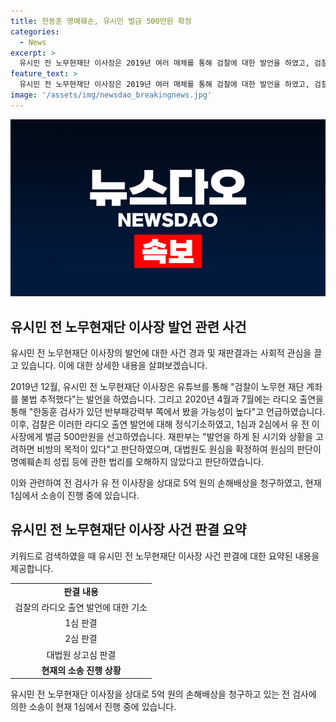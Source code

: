 ```yaml
---
title: 한동훈 명예훼손, 유시민 벌금 500만원 확정
categories:
  - News
excerpt: >
  유시민 전 노무현재단 이사장은 2019년 여러 매체를 통해 검찰에 대한 발언을 하였고, 검찰은 그 발언에 대해 정식기소하여 1심과 2심에서 벌금 형을 선고받았습니다. 대법원은 상고심에서 원심을 확정하며 유 전 이사장을 상대로 한 손해배상 청구 소송도 진행 중이라고 전 검사는 밝혔습니다.
feature_text: >
  유시민 전 노무현재단 이사장은 2019년 여러 매체를 통해 검찰에 대한 발언을 하였고, 검찰은 그 발언에 대해 정식기소하여 1심과 2심에서 벌금 형을 선고받았습니다. 대법원은 상고심에서 원심을 확정하며 유 전 이사장을 상대로 한 손해배상 청구 소송도 진행 중이라고 전 검사는 밝혔습니다.
image: '/assets/img/newsdao_breakingnews.jpg'
---
```


<p><img src="/assets/img/newsdao_breakingnews.jpg" alt="pcversion 속보" /></p>

<h2 data-ke-size="size26">유시민 전 노무현재단 이사장 발언 관련 사건</h2>

<p>유시민 전 노무현재단 이사장의 발언에 대한 사건 경과 및 재판결과는 사회적 관심을 끌고 있습니다. 이에 대한 상세한 내용을 살펴보겠습니다.</p>

<p data-ke-size="size16">2019년 12월, 유시민 전 노무현재단 이사장은 유튜브를 통해 "검찰이 노무현 재단 계좌를 불법 추적했다"는 발언을 하였습니다. 그리고 2020년 4월과 7월에는 라디오 출연을 통해 "한동훈 검사가 있던 반부패강력부 쪽에서 봤을 가능성이 높다"고 언급하였습니다. 이후, 검찰은 이러한 라디오 출연 발언에 대해 정식기소하였고, 1심과 2심에서 유 전 이사장에게 벌금 500만원을 선고하였습니다. 재판부는 "발언을 하게 된 시기와 상황을 고려하면 비방의 목적이 있다"고 판단하였으며, 대법원도 원심을 확정하여 원심의 판단이 명예훼손죄 성립 등에 관한 법리를 오해하지 않았다고 판단하였습니다.</p>

<p data-ke-size="size16">이와 관련하여 전 검사가 유 전 이사장을 상대로 5억 원의 손해배상을 청구하였고, 현재 1심에서 소송이 진행 중에 있습니다.</p>

<h2 data-ke-size="size26">유시민 전 노무현재단 이사장 사건 판결 요약</h2>

<p>키워드로 검색하였을 때 유시민 전 노무현재단 이사장 사건 판결에 대한 요약된 내용을 제공합니다.</p>

<table>
    <tbody>
        <tr>
            <td style="text-align: center;"><b>판결 내용</b></td>
        </tr>
        <tr>
            <td style="text-align: center;">검찰의 라디오 출연 발언에 대한 기소</td>
        </tr>
        <tr>
            <td style="text-align: center;">1심 판결</td>
        </tr>
        <tr>
            <td style="text-align: center;">2심 판결</td>
        </tr>
        <tr>
            <td style="text-align: center;">대법원 상고심 판결</td>
        </tr>
        <tr>
            <td style="text-align: center;"><b>현재의 소송 진행 상황</b></td>
        </tr>
    </tbody>
</table>

<p data-ke-size="size16">유시민 전 노무현재단 이사장을 상대로 5억 원의 손해배상을 청구하고 있는 전 검사에 의한 소송이 현재 1심에서 진행 중에 있습니다.</p>

